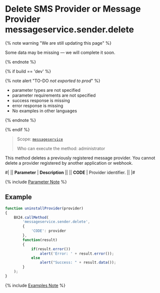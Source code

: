 # Delete SMS Provider or Message Provider messageservice.sender.delete

{% note warning "We are still updating this page" %}

Some data may be missing — we will complete it soon.

{% endnote %}

{% if build == 'dev' %}

{% note alert "TO-DO _not exported to prod_" %}

- parameter types are not specified
- parameter requirements are not specified
- success response is missing
- error response is missing
- No examples in other languages

{% endnote %}

{% endif %}

> Scope: [`messageservice`](../scopes/permissions.md)
>
> Who can execute the method: administrator

This method deletes a previously registered message provider. You cannot delete a provider registered by another application or webhook.

#|
|| **Parameter** | **Description** ||
|| **CODE** | Provider identifier. ||
|#

{% include [Parameter Note](../../_includes/required.md) %}

## Example

```js
function uninstallProvider(provider)
{
    BX24.callMethod(
        'messageservice.sender.delete',
        {
            'CODE': provider
        },
        function(result)
        {
            if(result.error())
                alert('Error: ' + result.error());
            else
                alert("Success: " + result.data());
        }
    );
}
```

{% include [Examples Note](../../_includes/examples.md) %}